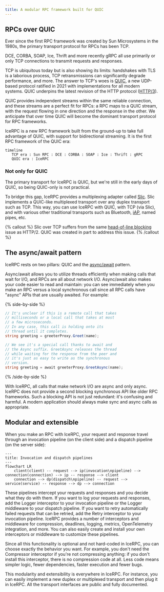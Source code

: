 ```yaml
---
title: A modular RPC framework built for QUIC
---
```


## RPCs over QUIC

Ever since the first RPC framework was created by Sun Microsystems in the 1980s, the primary transport protocol for RPCs
has been TCP.

DCE, CORBA, SOAP, Ice, Thrift and more recently gRPC all use primarily or only TCP connections to transmit requests and
responses.

TCP is ubiquitous today but is also showing its limits: handshakes with TLS is a laborious process, TCP retransmissions
can significantly degrade performance, and more. The answer to TCP's woes is [QUIC][quic], a new UDP-based protocol
ratified in 2021 with implementations for all modern systems. QUIC underpins the latest revision of the HTTP protocol
([HTTP/3][http3]).

QUIC provides independent streams within the same reliable connection, and these streams are a perfect fit for RPCs:
a RPC maps to a QUIC stream, with the request flowing in one direction and the response in the other. We anticipate that
over time QUIC will become the dominant transport protocol for RPC frameworks.

IceRPC is a new RPC framework built from the ground-up to take full advantage of QUIC, with support for bidirectional
streaming. It is the first RPC framework of the QUIC era:

```mermaid
timeline
   TCP era : Sun RPC : DCE : CORBA : SOAP : Ice : Thrift : gRPC
   QUIC era : IceRPC
```

### Not only for QUIC

The primary transport for IceRPC is QUIC, but we're still in the early days of QUIC, so being QUIC-only is not
practical.

To bridge this gap, IceRPC provides a multiplexing adapter called [Slic][slic]. Slic implements a QUIC-like multiplexed
transport over any duplex transport such as TCP. This way, you can use IceRPC with QUIC, with TCP (via Slic), and with
various other traditional transports such as Bluetooth, [iAP][iap], named pipes, etc.

{% callout %}
Slic over TCP suffers from the same [head-of-line blocking][hol] issue as HTTP/2. QUIC was created in part to address
this issue.
{% /callout %}

## The async/await pattern

IceRPC rests on two pillars: QUIC and the [async/await][async-await] pattern.

Async/await allows you to utilize threads efficiently when making calls that wait for I/O, and RPCs are all about
network I/O. Async/await also makes your code easier to read and maintain: you can see immediately when you make an RPC
versus a local synchronous call since all RPC calls have "async" APIs that are usually awaited. For example:

{% side-by-side %}
```csharp {% title="C# - Synchronous RPC (old style)" %}
// It's unclear if this is a remote call that takes
// milliseconds or a local call that takes at most
// a few microseconds.
// In any case, this call is holding onto its
// thread until it completes.
string greeting = greeterProxy.Greet(name);
```

```csharp {% title="C# - Asynchronous RPC (modern style)" %}
// We see it's a special call thanks to await and
// the Async suffix. GreetAsync releases the thread
// while waiting for the response from the peer and
// it's just as easy to write as the synchronous
// version.
string greeting = await greeterProxy.GreetAsync(name);
```
{% /side-by-side %}

With IceRPC, all calls that make network I/O are async and only async. IceRPC does not provide a second blocking
synchronous API like older RPC frameworks. Such a blocking API is not just redundant: it's confusing and harmful. A
modern application should always make sync and async calls as appropriate.

## Modular and extensible

When you make an RPC with IceRPC, your request and response travel through an invocation pipeline (on the client side)
and a dispatch pipeline (on the server side):

```mermaid
---
title: Invocation and dispatch pipelines
---
flowchart LR
    client(client) -- request --> ip(invocation\npipeline) --> connection(connection) --> ip -- response --> client
    connection --> dp(dispatch\npipeline) -- request --> service(service) -- response --> dp --> connection
```

These pipelines intercept your requests and responses and you decide what they do with them. If you want to log your
requests and responses, add the Logger interceptor to your invocation pipeline or the Logger middleware to your
dispatch pipeline. If you want to retry automatically failed requests that can be retried, add the Retry interceptor to
your invocation pipeline. IceRPC provides a number of interceptors and middleware for compression, deadlines, logging,
metrics, OpenTelemetry integration, and more. You can also easily create and install your own interceptors or middleware
to customize these pipelines.

Since all this functionality is optional and not hard-coded in IceRPC, you can choose exactly the behavior you want. For
example, you don't need the Compressor interceptor if you're not compressing anything: if you don't install this
interceptor, there is no compression code at all. Less code means simpler logic, fewer dependencies, faster execution
and fewer bugs.

This modularity and extensibility is everywhere in IceRPC. For instance, you can easily implement a new duplex or
multiplexed transport and then plug it in IceRPC. All the transport interfaces are public and fully documented.

[async-await]: https://en.wikipedia.org/wiki/Async/await
[hol]: https://en.wikipedia.org/wiki/Head-of-line_blocking
[http3]: https://en.wikipedia.org/wiki/HTTP/3
[iap]: https://en.wikipedia.org/wiki/List_of_Bluetooth_profiles#iPod_Accessory_Protocol_(iAP)
[quic]: https://en.wikipedia.org/wiki/QUIC
[slic]: TODO
